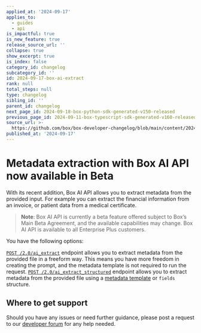 ```yaml
---
applied_at: '2024-09-17'
applies_to:
  - guides
  - api
is_impactful: true
is_new_feature: true
release_source_url: ''
collapse: true
show_excerpt: true
is_index: false
category_id: changelog
subcategory_id: ''
id: 2024-09-17-box-ai-extract
rank: null
total_steps: null
type: changelog
sibling_id: ''
parent_id: changelog
next_page_id: 2024-09-18-box-python-sdk-generated-v150-released
previous_page_id: 2024-09-11-box-typescript-sdk-generated-v160-released
source_url: >-
  https://github.com/box/box-developer-changelog/blob/main/content/2024/09-17-box-ai-extract.md
published_at: '2024-09-17'
---
```

# Metadata extraction with Box AI API now available in Beta

With its recent addition, Box AI API allows you to extract metadata from the provided input.
For example you can extract the financial information from an invoice, or patient data from a medical certificate.

> **Note**: Box AI API is currently a beta feature offered subject to Box’s Main Beta Agreement, and the available capabilities may change. Box AI API is available to all Enterprise Plus customers.

<!-- more -->

You have the following options:

[`POST /2.0/ai_extract`][1] endpoint allows you to extract metadata from the provided file in a freeform way.
This means you have more freedom in creating the prompt, and the metadata template is not required to run the request.
[`POST /2.0/ai_extract_structured`][2] endpoint allows you to extract metadata from the provided file using a [metadata template][3] or `fields` structure.


## Where to get support

Should you have any issues or need further guidance, please post a request to our [developer forum][4] for any help needed.

[1]: e://post-ai-extract
[2]: e://post-ai-extract-structured
[3]: https://support.box.com/hc/en-us/articles/360044194033-Customizing-Metadata-Templates
[4]: https://forum.box.com/